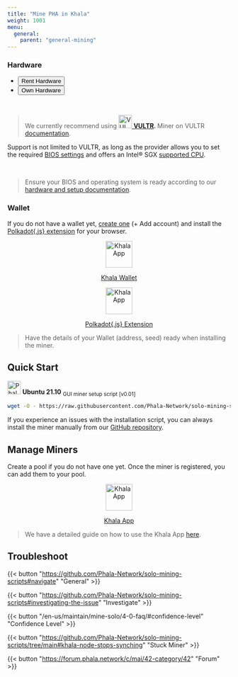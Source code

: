 ```yaml
---
title: "Mine PHA in Khala"
weight: 1001
menu:
  general:
    parent: "general-mining"
---
```


### Hardware

<ul class="nav nav-tabs" id="myTab" role="tablist">
  <li class="nav-item" role="presentation">
    <button class="nav-link active" id="home-tab" data-bs-toggle="tab" data-bs-target="#home" type="button" role="tab" aria-controls="home" aria-selected="true">Rent Hardware</button>
  </li>
  <li class="nav-item" role="presentation">
    <button class="nav-link" id="profile-tab" data-bs-toggle="tab" data-bs-target="#profile" type="button" role="tab" aria-controls="profile" aria-selected="false">Own Hardware</button>
  </li>
</ul>

<div class="tab-content">
  <div class="tab-pane active" id="home" role="tabpanel" aria-labelledby="home-tab">
  <br>

> We currently recommend using <a href="https://www.vultr.com/products/bare-metal/"><img alt="VULTR Bare Metal" src="/images/docs/quick-start/mine-phala/signet__on-dark-blue-bg.png" width="30">
>    <b class="heading">[VULTR](https://www.vultr.com/products/bare-metal/). </b> Miner on VULTR [documentation](/en-us/general/mining/paas-miner/).
>  </a>
> </p>

Support is not limited to VULTR, as long as the provider allows you to set the required [BIOS settings](/en-us/maintain/mine-solo/1-0-hardware-requirements/#check-your-bios) and offers an Intel® SGX [supported CPU](/en-us/maintain/mine-solo/1-0-hardware-requirements/#2-confirm-the-cpu-supports-intel-sgx).

</p>
</details>

  </div>
  <div class="tab-pane" id="profile" role="tabpanel" aria-labelledby="profile-tab">
  <br>

> Ensure your BIOS and operating system is ready according to our [hardware and setup documentation](/en-us/maintain/mine-solo/1-0-hardware-requirements).

  </div>
</div>

<script>
  var firstTabEl = document.querySelector('#myTab li:last-child a')
  var firstTab = new bootstrap.Tab(firstTabEl)

  firstTab.show()
</script>

### Wallet

If you do not have a wallet yet, [create one](https://polkadot.js.org/apps/?rpc=wss%3A%2F%2Fkhala-api.phala.network%2Fws#/accounts) (+ Add account) and install the [Polkadot{.js} extension](https://polkadot.js.org/extension) for your browser.

<div class="mediaList">

  <div class="item" style="text-align:center">
     <a href="https://polkadot.js.org/apps/?rpc=wss%3A%2F%2Fkhala-api.phala.network%2Fws#/accounts" target="_blank" rel="noopener noreferrer">
        <svg svg width="0" height="0" viewBox="0 0 25 21" fill="none" xmlns="http://www.w3.org/2000/svg">
           <img src="https://polkadot.js.org/apps/static/khala.3558f6d9.svg" alt="Khala App" width="60" class="center"/>
           <p>Khala Wallet</p>
        </svg>
     </a>
  </div>
  <div class="item" style="text-align:center">
     <a href="https://polkadot.js.org/extension/" target="_blank" rel="noopener noreferrer">
        <svg svg width="0" height="0" viewBox="0 0 25 21" fill="none" xmlns="http://www.w3.org/2000/svg">
           <img src="/images/docs/mine-solo/polkadot-js.svg" alt="Khala App" width="60" class="center"/>
           <p>Polkadot{.js} Extension</p>
        </svg>
     </a>
  </div>
</div>

> Have the details of your Wallet (address, seed) ready when installing the miner.

## Quick Start

<p align="left">
    <img alt="Phala Network" src="https://user-images.githubusercontent.com/37558304/145892648-bc3562f8-47e0-4cc9-a8a1-05b1ee8baab1.png" width="30">
    <b class="heading">Ubuntu 21.10</b> <sub> GUI miner setup script [v0.01]</sub>
  </a>
</p>

```bash
wget -O - https://raw.githubusercontent.com/Phala-Network/solo-mining-scripts/improvement-test/gui.sh | bash
```

If you experience an issues with the installation script, you can always install the miner manually from our [GitHub repository](https://github.com/Phala-Network/solo-mining-scripts#manual-installation).

## Manage Miners

Create a pool if you do not have one yet. Once the miner is registered, you can add them to your pool.

<div class="mediaList">
  <div class="item" style="text-align:center">
     <a href="https://app.phala.network/mining/" target="_blank" rel="noopener noreferrer">
        <svg svg width="0" height="0" viewBox="0 0 25 21" fill="none" xmlns="http://www.w3.org/2000/svg">
           <img src="/images/docs/mine-solo/phala_logo.png" alt="Khala App" width="60" class="center"/>
           <p>Khala App</p>
        </svg>
     </a>
  </div>
</div>

> We have a detailed guide on how to use the Khala App [here](/en-us/maintain/mine-solo/3-0-console/).

## Troubleshoot

{{< button "https://github.com/Phala-Network/solo-mining-scripts#navigate" "General" >}}

{{< button "https://github.com/Phala-Network/solo-mining-scripts#investigating-the-issue" "Investigate" >}}

{{< button "/en-us/maintain/mine-solo/4-0-faq/#confidence-level" "Confidence Level" >}}

{{< button "https://github.com/Phala-Network/solo-mining-scripts/tree/main#khala-node-stops-synching" "Stuck Miner" >}}

{{< button "https://forum.phala.network/c/mai/42-category/42" "Forum" >}}
